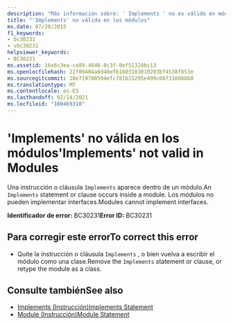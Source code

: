 ```yaml
---
description: "Más información sobre: ' Implements ' no es válido en módulos"
title: "'Implements' no válida en los módulos"
ms.date: 07/20/2015
f1_keywords:
- bc30231
- vbc30231
helpviewer_keywords:
- BC30231
ms.assetid: 16e6c3ea-ce89-4646-8c3f-0ef51324bc13
ms.openlocfilehash: 22f09404a8d40efb1603103010203bf4538fb53e
ms.sourcegitcommit: 10e719780594efc781b15295e499c66f316068b8
ms.translationtype: MT
ms.contentlocale: es-ES
ms.lasthandoff: 02/14/2021
ms.locfileid: "100469310"
---
```

# <a name="implements-not-valid-in-modules"></a><span data-ttu-id="9b6b5-103">'Implements' no válida en los módulos</span><span class="sxs-lookup"><span data-stu-id="9b6b5-103">'Implements' not valid in Modules</span></span>

<span data-ttu-id="9b6b5-104">Una instrucción o cláusula `Implements` aparece dentro de un módulo.</span><span class="sxs-lookup"><span data-stu-id="9b6b5-104">An `Implements` statement or clause occurs inside a module.</span></span> <span data-ttu-id="9b6b5-105">Los módulos no pueden implementar interfaces.</span><span class="sxs-lookup"><span data-stu-id="9b6b5-105">Modules cannot implement interfaces.</span></span>  
  
 <span data-ttu-id="9b6b5-106">**Identificador de error:** BC30231</span><span class="sxs-lookup"><span data-stu-id="9b6b5-106">**Error ID:** BC30231</span></span>  
  
## <a name="to-correct-this-error"></a><span data-ttu-id="9b6b5-107">Para corregir este error</span><span class="sxs-lookup"><span data-stu-id="9b6b5-107">To correct this error</span></span>  
  
- <span data-ttu-id="9b6b5-108">Quite la instrucción o cláusula `Implements` , o bien vuelva a escribir el módulo como una clase.</span><span class="sxs-lookup"><span data-stu-id="9b6b5-108">Remove the `Implements` statement or clause, or retype the module as a class.</span></span>  
  
## <a name="see-also"></a><span data-ttu-id="9b6b5-109">Consulte también</span><span class="sxs-lookup"><span data-stu-id="9b6b5-109">See also</span></span>

- [<span data-ttu-id="9b6b5-110">Implements (Instrucción)</span><span class="sxs-lookup"><span data-stu-id="9b6b5-110">Implements Statement</span></span>](../language-reference/statements/implements-statement.md)
- [<span data-ttu-id="9b6b5-111">Module (Instrucción)</span><span class="sxs-lookup"><span data-stu-id="9b6b5-111">Module Statement</span></span>](../language-reference/statements/module-statement.md)
